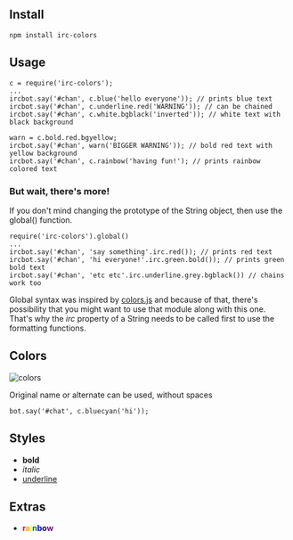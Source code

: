 Install
------------

    npm install irc-colors


Usage
------------------

    c = require('irc-colors');
    ...
    ircbot.say('#chan', c.blue('hello everyone')); // prints blue text
    ircbot.say('#chan', c.underline.red('WARNING')); // can be chained
    ircbot.say('#chan', c.white.bgblack('inverted')); // white text with black background
    
    warn = c.bold.red.bgyellow;
    ircbot.say('#chan', warn('BIGGER WARNING')); // bold red text with yellow background
    ircbot.say('#chan', c.rainbow('having fun!'); // prints rainbow colored text

### But wait, there's more!

If you don't mind changing the prototype of the String object, then use the global() function.

    require('irc-colors').global()
    ...
    ircbot.say('#chan', 'say something'.irc.red()); // prints red text
    ircbot.say('#chan', 'hi everyone!'.irc.green.bold()); // prints green bold text
    ircbot.say('#chan', 'etc etc'.irc.underline.grey.bgblack()) // chains work too

Global syntax was inspired by [colors.js](https://github.com/Marak/colors.js) and because of that, there's possibility that you might want to use that module along with this one. That's why the *irc* property of a String needs to be called first to use the formatting functions.


Colors
--------------
![colors](http://i.imgur.com/l6cMj.png)

Original name or alternate can be used, without spaces

    bot.say('#chat', c.bluecyan('hi'));


Styles
------------
* **bold**
* *italic*
* <u>underline</u>


Extras
-----------
* **<span style="color:red">r</span><span style="color:orange">a</span><span style="color:yellow">i</span><span style="color:green">n</span><span style="color:blue">b</span><span style="color:navy">o</span><span style="color:purple">w</span>**

